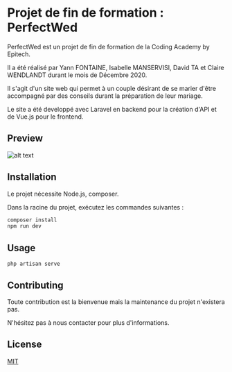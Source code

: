 # Projet de fin de formation : PerfectWed

PerfectWed est un projet de fin de formation de la Coding Academy by Epitech.

Il a été réalisé par Yann FONTAINE, Isabelle MANSERVISI, David TA et Claire WENDLANDT durant le mois de Décembre 2020.

Il s'agit d'un site web qui permet à un couple désirant de se marier d'être accompagné par des conseils durant la préparation de leur mariage.

Le site a été developpé avec Laravel en backend pour la création d'API et de Vue.js pour le frontend.

## Preview


![alt text](https://i.ibb.co/zXYFCQx/output-M0-FBBB.gif)

## Installation

Le projet nécessite Node.js, composer.

Dans la racine du projet, exécutez les commandes suivantes :
```bash
composer install
npm run dev
```

## Usage

```npm
php artisan serve
```

## Contributing
Toute contribution est la bienvenue mais la maintenance du projet n'existera pas.

N'hésitez pas à nous contacter pour plus d'informations.


## License
[MIT](https://choosealicense.com/licenses/mit/)
